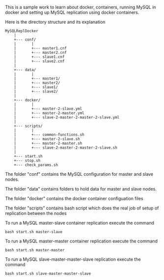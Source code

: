 This is a sample work to learn about docker, containers, running MySQL in docker and setting up MySQL
replication using docker containers.

Here is the directory structure and its explanation

    MySQLReplDocker
        |
        +--- conf/
        |       |
        |       +--- master1.cnf
        |       +--- master2.cnf
        |       +--- slave1.cnf
        |       +--- slave2.cnf
        |
        +--- data/
        |       |
        |       +--- master1/
        |       +--- master2/
        |       +--- slave1/
        |       +--- slave2/
        |
        +--- docker/
        |       |
        |       +--- master-2-slave.yml
        |       +--- master-2-master.yml
        |       +--- slave-2-master-2-master-2-slave.yml
        |
        +--- scripts/
        |       |
        |       +--- common-functions.sh
        |       +--- master-2-slave.sh
        |       +--- master-2-master.sh
        |       +--- slave-2-master-2-master-2-slave.sh
        |
        +--- start.sh
        +--- stop.sh
        +--- check_params.sh


The folder "conf" contains the MySQL configuration for master and slave nodes.

The folder "data" contains folders to hold data for master and slave nodes.

The folder "docker" contains the docker container configuation files

The folder "scripts" contains bash script which does the real job of setup of replication between the nodes




To run a MySQL master-slave container replication execute the command

```bash start.sh master-slave```

To run a MySQL master-master container replication execute the command

```bash start.sh master-master```

To run a MySQL slave-master-master-slave replication execute the command

```bash start.sh slave-master-master-slave```
